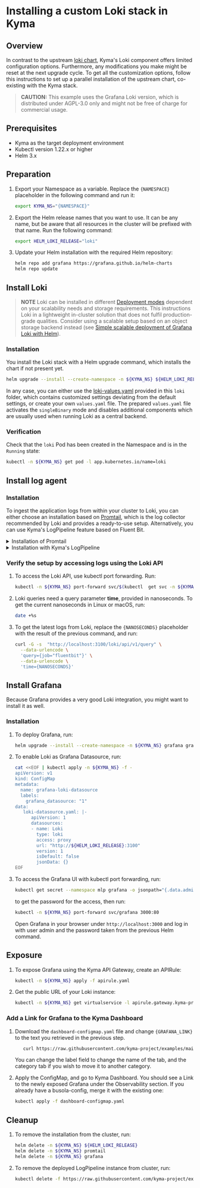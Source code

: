 # Installing a custom Loki stack in Kyma

## Overview

In contrast to the upstream [loki chart](https://github.com/grafana/loki/tree/main/production/helm/loki), Kyma's Loki component offers limited configuration options. Furthermore, any modifications you make might be reset at the next upgrade cycle.
To get all the customization options, follow this instructions to set up a parallel installation of the upstream chart, co-existing with the Kyma stack.

>**CAUTION:** This example uses the Grafana Loki version, which is distributed under AGPL-3.0 only and might not be free of charge for commercial usage.

## Prerequisites

- Kyma as the target deployment environment
- Kubectl version 1.22.x or higher
- Helm 3.x


## Preparation

1. Export your Namespace as a variable. Replace the `{NAMESPACE}` placeholder in the following command and run it:

    ```bash
    export KYMA_NS="{NAMESPACE}"
    ```

2. Export the Helm release names that you want to use. It can be any name, but be aware that all resources in the cluster will be prefixed with that name. Run the following command:

    ```bash
    export HELM_LOKI_RELEASE="loki"
    ```

3. Update your Helm installation with the required Helm repository:

    ```bash
    helm repo add grafana https://grafana.github.io/helm-charts
    helm repo update
    ```

## Install Loki

>**NOTE** Loki can be installed in different [Deployment modes](https://grafana.com/docs/loki/latest/fundamentals/architecture/deployment-modes/) dependent on your scalability needs and storage requirements. This instructions Loki in a lightweight in-cluster solution that does not fulfil production-grade qualities. Consider using a scalable setup based on an object storage backend instead (see [Simple scalable deployment of Grafana Loki with Helm](https://grafana.com/docs/loki/latest/installation/helm/install-scalable/)).

### Installation

You install the Loki stack with a Helm upgrade command, which installs the chart if not present yet.

```bash
helm upgrade --install --create-namespace -n ${KYMA_NS} ${HELM_LOKI_RELEASE} grafana/loki -f https://raw.githubusercontent.com/kyma-project/examples/main/loki/loki-values.yaml
```

In any case, you can either use the [loki-values.yaml](./loki-values.yaml) provided in this `loki` folder, which contains customized settings deviating from the default settings, or create your own `values.yaml` file. The prepared `values.yaml` file activates the `singleBinary` mode and disables additional components which are usually used when running Loki as a central backend. 

### Verification

Check that the `loki` Pod has been created in the Namespace and is in the `Running` state:

```bash
kubectl -n ${KYMA_NS} get pod -l app.kubernetes.io/name=loki
```
## Install log agent

### Installation

To ingest the application logs from within your cluster to Loki, you can either choose an installation based on [Promtail](https://grafana.com/docs/loki/latest/clients/promtail/), which is the log collector recommended by Loki and provides a ready-to-use setup. Alternatively, you can use Kyma's LogPipeline feature based on Fluent Bit.

<div tabs name="default-settings" group="configuration">
  <details>
  <summary label="promtail-installation">
  Installation of Promtail
  </summary>

To install Promtail pointing it to the previously installed Loki instance, run:

```bash
helm upgrade --install --create-namespace -n ${KYMA_NS} promtail grafana/promtail -f https://raw.githubusercontent.com/kyma-project/examples/main/loki/promtail-values.yaml --set "config.clients[0].url=https://${HELM_LOKI_RELEASE}.${KYMA_NS}.svc.cluster.local:3100/loki/api/v1/push" 
```
  </details>
  <details>
  <summary label="fluent-bit-installation">
  Installation with Kyma's LogPipeline
  </summary>

>**CAUTION:** This setup uses an unsupported output plugin for the LogPipline. Support for this might be removed in future.

1. Apply the LogPipeline:

   ```bash
   cat <<EOF | kubectl apply -f -
   apiVersion: telemetry.kyma-project.io/v1alpha1
   kind: LogPipeline
   metadata:
     name: custom-loki
   spec:
      input:
         application:
            namespaces:
              system: true
      output:
         custom: |
            name   loki
            host   ${HELM_LOKI_RELEASE}-headless.${KYMA_NS}.svc.cluster.local
            port   3100
            auto_kubernetes_labels off
            labels job=fluentbit, container=\$kubernetes['container_name'], namespace=\$kubernetes['namespace_name'], pod=\$kubernetes['pod_name'], node=\$kubernetes['host'], app=\$kubernetes['labels']['app'],app=\$kubernetes['labels']['app.kubernetes.io/name']
   EOF
   ```

When the status of the applied LogPipeline resource turns into `Running`, the underlying Fluent Bit is reconfigured and log shipment to your Loki instance is active.

>**NOTE:** The used output plugin configuration uses a static label map to assign labels of a Pod to Loki log streams. Activating the `     auto_kubernetes_labels` feature for using all labels of a Pod is not recommended performance-wise. Follow [Loki's labelling best practices](https://grafana.com/docs/loki/latest/best-practices/) for a tailor-made setup that fits your workload configuration.

  </details>
</div>

### Verify the setup by accessing logs using the Loki API

1. To access the Loki API, use kubectl port forwarding. Run:

   ```bash
   kubectl -n ${KYMA_NS} port-forward svc/$(kubectl  get svc -n ${KYMA_NS} -l app.kubernetes.io/name=loki -ojsonpath='{.items[0].metadata.name}') 3100
   ```

1. Loki queries need a query parameter **time**, provided in nanoseconds. To get the current nanoseconds in Linux or macOS, run:

   ```bash
   date +%s
   ```

1. To get the latest logs from Loki, replace the `{NANOSECONDS}` placeholder with the result of the previous command, and run:

   ```bash
   curl -G -s  "http://localhost:3100/loki/api/v1/query" \
     --data-urlencode \
     'query={job="fluentbit"}' \
     --data-urlencode \
     'time={NANOSECONDS}'
   ```

## Install Grafana

Because Grafana provides a very good Loki integration, you might want to install it as well.

### Installation

1. To deploy Grafana, run:

   ```bash
   helm upgrade --install --create-namespace -n ${KYMA_NS} grafana grafana/grafana -f https://raw.githubusercontent.com/kyma-project/examples/main/loki/grafana-values.yaml
   ```

1. To enable Loki as Grafana Datasource, run:
   ```bash
   cat <<EOF | kubectl apply -n ${KYMA_NS} -f -
   apiVersion: v1
   kind: ConfigMap
   metadata:
     name: grafana-loki-datasource
     labels:
       grafana_datasource: "1"
   data:
      loki-datasource.yaml: |-
         apiVersion: 1
         datasources:
         - name: Loki
           type: loki
           access: proxy
           url: "http://${HELM_LOKI_RELEASE}:3100"
           version: 1
           isDefault: false
           jsonData: {}
   EOF
   ```

1. To access the Grafana UI with kubectl port forwarding, run:

   ```bash
   kubectl get secret --namespace mlp grafana -o jsonpath="{.data.admin-password}" | base64 --decode ; echo
   ```

   to get the password for the access, then run:
   ```bash
   kubectl -n ${KYMA_NS} port-forward svc/grafana 3000:80
   ```
   
   Open Grafana in your browser under `http://localhost:3000` and log in with user admin and the password taken from the previous Helm command.
  
## Exposure
1. To expose Grafana using the Kyma API Gateway, create an APIRule:
   ```bash
   kubectl -n ${KYMA_NS} apply -f apirule.yaml 
   ```
1. Get the public URL of your Loki instance:
   ```bash
   kubectl -n ${KYMA_NS} get virtualservice -l apirule.gateway.kyma-project.io/v1beta1=grafana.${KYMA_NS} -ojsonpath='{.items[*].spec.hosts[*]}'
   ```

### Add a Link for Grafana to the Kyma Dashboard
1. Download the `dashboard-configmap.yaml` file and change `{GRAFANA_LINK}` to the text you retrieved in the previous step.
   ```bash
      curl https://raw.githubusercontent.com/kyma-project/examples/main/loki/dashboard-configmap.yaml -o dashboard-configmap.yaml
   ```
   You can change the label field to change the name of the tab, and the category tab if you wish to move it to another category.

1. Apply the ConfigMap, and go to Kyma Dashboard. You should see a Link to the newly exposed Grafana under the Observability section. If you already have a busola-config, merge it with the existing one:
   ```bash
   kubectl apply -f dashboard-configmap.yaml 
   ```
   
## Cleanup

1. To remove the installation from the cluster, run:

   ```bash
   helm delete -n ${KYMA_NS} ${HELM_LOKI_RELEASE}
   helm delete -n ${KYMA_NS} promtail
   helm delete -n ${KYMA_NS} grafana
   ```

2. To remove the deployed LogPipeline instance from cluster, run:

   ```bash
   kubectl delete -f https://raw.githubusercontent.com/kyma-project/examples/main/loki/logpipeline-custom.yaml
   ```
